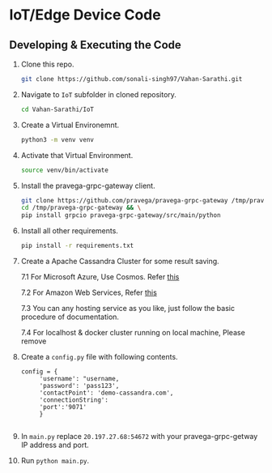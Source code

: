 # IoT/Edge Device Code

## Developing & Executing the Code

1. Clone this repo. 
    ``` bash
    git clone https://github.com/sonali-singh97/Vahan-Sarathi.git
    ```

2. Navigate to `IoT` subfolder in cloned repository.
    ``` bash 
    cd Vahan-Sarathi/IoT
    ```

3. Create a Virtual Environemnt.
    ``` bash 
    python3 -m venv venv
    ```

4. Activate that Virtual Environment.  
    ```bash
    source venv/bin/activate
    ```

5. Install the pravega-grpc-gateway client. 
    ``` bash 
    git clone https://github.com/pravega/pravega-grpc-gateway /tmp/pravega-grpc-gateway && \
    cd /tmp/pravega-grpc-gateway && \
    pip install grpcio pravega-grpc-gateway/src/main/python
    ```

6. Install all other requirements. 
    ``` bash 
    pip install -r requirements.txt
    ```

7. Create a Apache Cassandra Cluster for some result saving. 

    7.1 For Microsoft Azure, Use Cosmos. Refer [this](https://docs.microsoft.com/en-us/azure/managed-instance-apache-cassandra/create-cluster-portal)

    7.2 For Amazon Web Services, Refer [this](https://aws.amazon.com/quickstart/architecture/datastax-oss/)  

    7.3 You can any hosting service as you like, just follow the basic procedure of documentation. 

    7.4 For localhost & docker cluster running on local machine, Please remove 

8. Create a `config.py` file with following contents. 
    ``` python3 
    config = {
         'username': "username,
         'password': 'pass123',
         'contactPoint': 'demo-cassandra.com',
         'connectionString': 
         'port':'9071'
         }
         
9. In `main.py` replace `20.197.27.68:54672` with your pravega-grpc-getway IP address and port. 
10. Run `python main.py`. 

